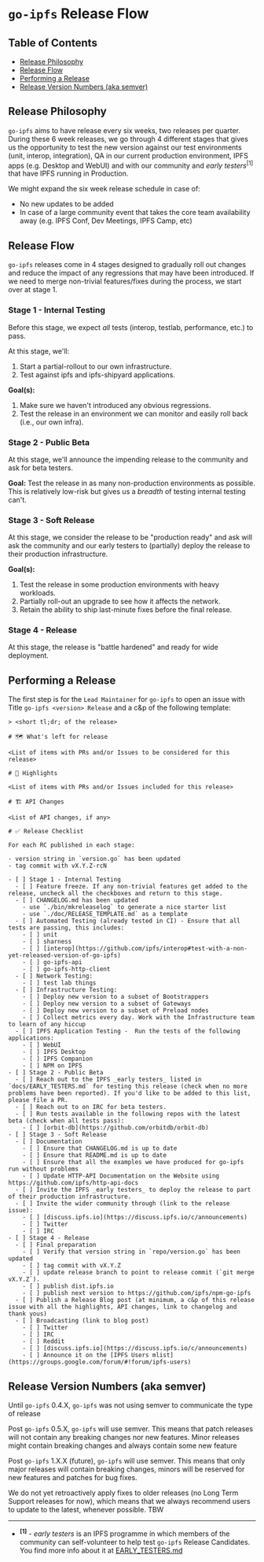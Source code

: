 # `go-ipfs` Release Flow

## Table of Contents

- [Release Philosophy](#release-philosophy)
- [Release Flow](#release-flow)
- [Performing a Release](#performing-a-release)
- [Release Version Numbers (aka semver)](#release-version-numbers-aka-semver)

## Release Philosophy

`go-ipfs` aims to have release every six weeks, two releases per quarter. During these 6 week releases, we go through 4 different stages that gives us the opportunity to test the new version against our test environments (unit, interop, integration), QA in our current production environment, IPFS apps (e.g. Desktop and WebUI) and with our community and _early testers_<sup>[1]</sup> that have IPFS running in Production.

We might expand the six week release schedule in case of:
- No new updates to be added
- In case of a large community event that takes the core team availability away (e.g. IPFS Conf, Dev Meetings, IPFS Camp, etc)

## Release Flow

`go-ipfs` releases come in 4 stages designed to gradually roll out changes and reduce the impact of any regressions that may have been introduced. If we need to merge non-trivial features/fixes during the process, we start over at stage 1.

### Stage 1 - Internal Testing

Before this stage, we expect _all_ tests (interop, testlab, performance, etc.) to pass.

At this stage, we'll:

1. Start a partial-rollout to our own infrastructure.
2. Test against ipfs and ipfs-shipyard applications.

**Goal(s):**

1. Make sure we haven't introduced any obvious regressions.
2. Test the release in an environment we can monitor and easily roll back (i.e., our own infra).

### Stage 2 - Public Beta

At this stage, we'll announce the impending release to the community and ask for beta testers.

**Goal:** Test the release in as many non-production environments as possible. This is relatively low-risk but gives us a _breadth_ of testing internal testing can't.

### Stage 3 - Soft Release

At this stage, we consider the release to be "production ready" and ask will ask the community and our early testers to (partially) deploy the release to their production infrastructure.

**Goal(s):**

1. Test the release in some production environments with heavy workloads.
2. Partially roll-out an upgrade to see how it affects the network.
3. Retain the ability to ship last-minute fixes before the final release.

### Stage 4 - Release

At this stage, the release is "battle hardened" and ready for wide deployment.

## Performing a Release

The first step is for the `Lead Maintainer` for `go-ipfs` to open an issue with Title `go-ipfs <version> Release` and a c&p of the following template:

```
> <short tl;dr; of the release>

# 🗺 What's left for release

<List of items with PRs and/or Issues to be considered for this release>

# 🔦 Highlights

<List of items with PRs and/or Issues included for this release>

# 🏗 API Changes

<List of API changes, if any>

# ✅ Release Checklist

For each RC published in each stage:

- version string in `version.go` has been updated
- tag commit with vX.Y.Z-rcN

- [ ] Stage 1 - Internal Testing
  - [ ] Feature freeze. If any non-trivial features get added to the release, uncheck all the checkboxes and return to this stage.
  - [ ] CHANGELOG.md has been updated
    - use `./bin/mkreleaselog` to generate a nice starter list
    - use `./doc/RELEASE_TEMPLATE.md` as a template
  - [ ] Automated Testing (already tested in CI) - Ensure that all tests are passing, this includes:
    - [ ] unit
    - [ ] sharness
    - [ ] [interop](https://github.com/ipfs/interop#test-with-a-non-yet-released-version-of-go-ipfs)
    - [ ] go-ipfs-api
    - [ ] go-ipfs-http-client
  - [ ] Network Testing:
    - [ ] test lab things
  - [ ] Infrastructure Testing:
    - [ ] Deploy new version to a subset of Bootstrappers
    - [ ] Deploy new version to a subset of Gateways
    - [ ] Deploy new version to a subset of Preload nodes
    - [ ] Collect metrics every day. Work with the Infrastructure team to learn of any hiccup
  - [ ] IPFS Application Testing -  Run the tests of the following applications:
    - [ ] WebUI
    - [ ] IPFS Desktop
    - [ ] IPFS Companion
    - [ ] NPM on IPFS
- [ ] Stage 2 - Public Beta
  - [ ] Reach out to the IPFS _early testers_ listed in `docs/EARLY_TESTERS.md` for testing this release (check when no more problems have been reported). If you'd like to be added to this list, please file a PR.
  - [ ] Reach out to on IRC for beta testers.
  - [ ] Run tests available in the following repos with the latest beta (check when all tests pass):
    - [ ] [orbit-db](https://github.com/orbitdb/orbit-db)
- [ ] Stage 3 - Soft Release
  - [ ] Documentation
    - [ ] Ensure that CHANGELOG.md is up to date
    - [ ] Ensure that README.md is up to date
    - [ ] Ensure that all the examples we have produced for go-ipfs run without problems
    - [ ] Update HTTP-API Documentation on the Website using https://github.com/ipfs/http-api-docs
  - [ ] Invite the IPFS _early testers_ to deploy the release to part of their production infrastructure.
  - [ ] Invite the wider community through (link to the release issue):
    - [ ] [discuss.ipfs.io](https://discuss.ipfs.io/c/announcements)
    - [ ] Twitter
    - [ ] IRC
- [ ] Stage 4 - Release
  - [ ] Final preparation
    - [ ] Verify that version string in `repo/version.go` has been updated
    - [ ] tag commit with vX.Y.Z
    - [ ] update release branch to point to release commit (`git merge vX.Y.Z`).
    - [ ] publish dist.ipfs.io
    - [ ] publish next version to https://github.com/ipfs/npm-go-ipfs
  - [ ] Publish a Release Blog post (at minimum, a c&p of this release issue with all the highlights, API changes, link to changelog and thank yous)
  - [ ] Broadcasting (link to blog post)
    - [ ] Twitter
    - [ ] IRC
    - [ ] Reddit
    - [ ] [discuss.ipfs.io](https://discuss.ipfs.io/c/announcements)
    - [ ] Announce it on the [IPFS Users mlist](https://groups.google.com/forum/#!forum/ipfs-users)
```

## Release Version Numbers (aka semver)

Until `go-ipfs` 0.4.X, `go-ipfs` was not using semver to communicate the type of release

Post `go-ipfs` 0.5.X, `go-ipfs` will use semver. This means that patch releases will not contain any breaking changes nor new features. Minor releases might contain breaking changes and always contain some new feature

Post `go-ipfs` 1.X.X (future), `go-ipfs` will use semver. This means that only major releases will contain breaking changes, minors will be reserved for new features and patches for bug fixes.

We do not yet retroactively apply fixes to older releases (no Long Term Support releases for now), which means that we always recommend users to update to the latest, whenever possible.
TBW

----------------------------

- <sup>**[1]**</sup> - _early testers_ is an IPFS programme in which members of the community can self-volunteer to help test `go-ipfs` Release Candidates. You find more info about it at [EARLY_TESTERS.md](./EARLY_TESTERS.md)
